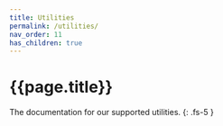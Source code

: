 ```yaml
---
title: Utilities
permalink: /utilities/
nav_order: 11
has_children: true
---
```


# {{page.title}}

The documentation for our supported utilities.
{: .fs-5 }